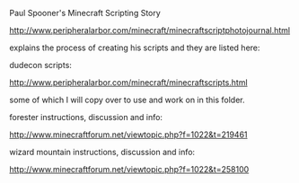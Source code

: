 Paul Spooner's Minecraft Scripting Story

http://www.peripheralarbor.com/minecraft/minecraftscriptphotojournal.html

explains the process of creating his scripts and they are listed here:

dudecon scripts:

http://www.peripheralarbor.com/minecraft/minecraftscripts.html

some of which I will copy over to use and work on in this folder.

forester instructions, discussion and info:

http://www.minecraftforum.net/viewtopic.php?f=1022&t=219461

wizard mountain instructions, discussion and info:

http://www.minecraftforum.net/viewtopic.php?f=1022&t=258100

